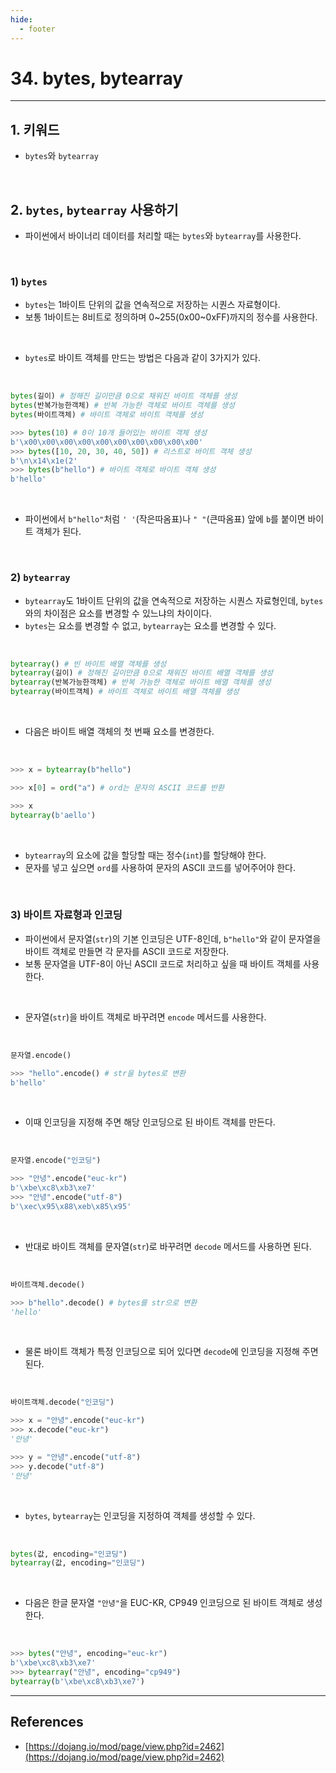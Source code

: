 ```yaml
---
hide:
  - footer
---
```


# 34. bytes, bytearray

---

## 1. 키워드

- `bytes`와 `bytearray`

<br/>

## 2. `bytes`, `bytearray` 사용하기

- 파이썬에서 바이너리 데이터를 처리할 때는 `bytes`와 `bytearray`를 사용한다.

<br/>

### 1) `bytes`

- `bytes`는 1바이트 단위의 값을 연속적으로 저장하는 시퀀스 자료형이다.
- 보통 1바이트는 8비트로 정의하며 0~255(0x00~0xFF)까지의 정수를 사용한다.

<br/>

- `bytes`로 바이트 객체를 만드는 방법은 다음과 같이 3가지가 있다.

<br/>

```python
bytes(길이) # 정해진 길이만큼 0으로 채워진 바이트 객체를 생성
bytes(반복가능한객체) # 반복 가능한 객체로 바이트 객체를 생성
bytes(바이트객체) # 바이트 객체로 바이트 객체를 생성
```

```python
>>> bytes(10) # 0이 10개 들어있는 바이트 객체 생성
b'\x00\x00\x00\x00\x00\x00\x00\x00\x00\x00'
>>> bytes([10, 20, 30, 40, 50]) # 리스트로 바이트 객체 생성
b'\n\x14\x1e(2'
>>> bytes(b"hello") # 바이트 객체로 바이트 객체 생성
b'hello'
```

<br/>

- 파이썬에서 `b"hello"`처럼 `' '`(작은따옴표)나 `" "`(큰따옴표) 앞에 `b`를 붙이면 바이트 객체가 된다.

<br/>

### 2) `bytearray`

- `bytearray`도 1바이트 단위의 값을 연속적으로 저장하는 시퀀스 자료형인데, `bytes`와의 차이점은 요소를 변경할 수 있느냐의 차이이다.
- `bytes`는 요소를 변경할 수 없고, `bytearray`는 요소를 변경할 수 있다.

<br/>

```python
bytearray() # 빈 바이트 배열 객체를 생성
bytearray(길이) # 정해진 길이만큼 0으로 채워진 바이트 배열 객체를 생성
bytearray(반복가능한객체) # 반복 가능한 객체로 바이트 배열 객체를 생성
bytearray(바이트객체) # 바이트 객체로 바이트 배열 객체를 생성
```

<br/>

- 다음은 바이트 배열 객체의 첫 번째 요소를 변경한다.

<br/>

```python
>>> x = bytearray(b"hello")

>>> x[0] = ord("a") # ord는 문자의 ASCII 코드를 반환

>>> x
bytearray(b'aello')
```

<br/>

- `bytearray`의 요소에 값을 할당할 때는 정수(`int`)를 할당해야 한다.
- 문자를 넣고 싶으면 `ord`를 사용하여 문자의 ASCII 코드를 넣어주어야 한다.

<br/>

### 3) 바이트 자료형과 인코딩

- 파이썬에서 문자열(`str`)의 기본 인코딩은 UTF-8인데, `b"hello"`와 같이 문자열을 바이트 객체로 만들면 각 문자를 ASCII 코드로 저장한다.
- 보통 문자열을 UTF-8이 아닌 ASCII 코드로 처리하고 싶을 때 바이트 객체를 사용한다.

<br/>

- 문자열(`str`)을 바이트 객체로 바꾸려면 `encode` 메서드를 사용한다.

<br/>

```python
문자열.encode()
```

```python
>>> "hello".encode() # str을 bytes로 변환
b'hello'
```

<br/>

- 이때 인코딩을 지정해 주면 해당 인코딩으로 된 바이트 객체를 만든다.

<br/>

```python
문자열.encode("인코딩")
```

```python
>>> "안녕".encode("euc-kr")
b'\xbe\xc8\xb3\xe7'
>>> "안녕".encode("utf-8")
b'\xec\x95\x88\xeb\x85\x95'
```

<br/>

- 반대로 바이트 객체를 문자열(`str`)로 바꾸려면 `decode` 메서드를 사용하면 된다.

<br/>

```python
바이트객체.decode()
```

```python
>>> b"hello".decode() # bytes를 str으로 변환
'hello'
```

<br/>

- 물론 바이트 객체가 특정 인코딩으로 되어 있다면 `decode`에 인코딩을 지정해 주면 된다.

<br/>

```python
바이트객체.decode("인코딩")
```

```python
>>> x = "안녕".encode("euc-kr")
>>> x.decode("euc-kr")
'안녕'

>>> y = "안녕".encode("utf-8")
>>> y.decode("utf-8")
'안녕'
```

<br/>

- `bytes`, `bytearray`는 인코딩을 지정하여 객체를 생성할 수 있다.

<br/>

```python
bytes(값, encoding="인코딩")
bytearray(값, encoding="인코딩")
```

<br/>

- 다음은 한글 문자열 `"안녕"`을 EUC-KR, CP949 인코딩으로 된 바이트 객체로 생성한다.

<br/>

```python
>>> bytes("안녕", encoding="euc-kr")
b'\xbe\xc8\xb3\xe7'
>>> bytearray("안녕", encoding="cp949")
bytearray(b'\xbe\xc8\xb3\xe7')
```

---

## References

- [https://dojang.io/mod/page/view.php?id=2462](https://dojang.io/mod/page/view.php?id=2462)
